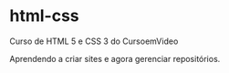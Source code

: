 # html-css
 Curso de HTML 5 e CSS 3 do CursoemVideo

Aprendendo a criar sites e agora gerenciar repositórios.